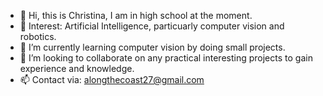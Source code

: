 - 👋 Hi, this is Christina, I am in high school at the moment.
- 👀 Interest: Artificial Intelligence, particuarly computer vision and robotics.
- 🌱 I’m currently learning computer vision by doing small projects.
- 💞️ I’m looking to collaborate on any practical interesting projects to gain experience and knowledge.
- 📫 Contact via: alongthecoast27@gmail.com

<!---
christinazul/christinazul is a ✨ special ✨ repository because its `README.md` (this file) appears on your GitHub profile.
You can click the Preview link to take a look at your changes.
--->
